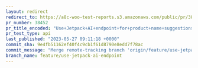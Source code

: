 ```yaml
---
layout: redirect
redirect_to: https://a8c-woo-test-reports.s3.amazonaws.com/public/pr/38452/api/index.html
pr_number: 38452
pr_title_encoded: "Use+Jetpack+AI+endpoint+for+product+name+suggestions"
pr_test_type: api
last_published: "2023-05-27 09:11:18 +0000"
commit_sha: 9e4fb51162ef40f4c9cb1f61d8790e8edd7f78ac
commit_message: "Merge remote-tracking branch 'origin/feature/use-jetpack-ai-endpoint'…"
branch_name: feature/use-jetpack-ai-endpoint
---
```

